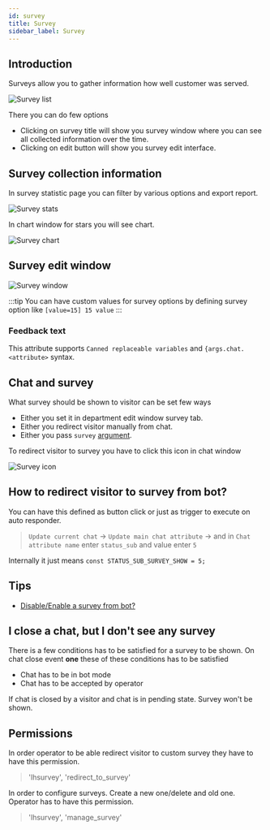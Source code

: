 ```yaml
---
id: survey
title: Survey
sidebar_label: Survey
---
```


## Introduction

Surveys allow you to gather information how well customer was served.

![Survey list](/img/chat/survey-list.jpg)

There you can do few options

* Clicking on survey title will show you survey window where you can see all collected information over the time.
* Clicking on edit button will show you survey edit interface.

## Survey collection information

In survey statistic page you can filter by various options and export report.

![Survey stats](/img/chat/survey-stats.jpg)

In chart window for stars you will see chart.

![Survey chart](/img/chat/survey-chart.jpg)

## Survey edit window

![Survey window](/img/chat/survey-window.jpg)

:::tip
You can have custom values for survey options by defining survey option like
`[value=15] 15 value`
:::

### Feedback text

This attribute supports `Canned replaceable variables` and `{args.chat.<attribute>` syntax.

## Chat and survey

What survey should be shown to visitor can be set few ways

* Either you set it in department edit window survey tab.
* Either you redirect visitor manually from chat.
* Either you pass `survey` [argument](javascript-arguments.md).

To redirect visitor to survey you have to click this icon in chat window

![Survey icon](/img/chat/survey-icon.jpg)

## How to redirect visitor to survey from bot?

You can have this defined as button click or just as trigger to execute on auto responder.

> `Update current chat` -> `Update main chat attribute` -> and in `Chat attribute name` enter `status_sub` and value enter `5`

Internally it just means `const STATUS_SUB_SURVEY_SHOW = 5;`

## Tips

* [Disable/Enable a survey from bot?](bot/survey-control-from-bot.md)

## I close a chat, but I don't see any survey

There is a few conditions has to be satisfied for a survey to be shown. On chat close event **one** these of these conditions has to be satisfied

* Chat has to be in bot mode
* Chat has to be accepted by operator

If chat is closed by a visitor and chat is in pending state. Survey won't be shown.

## Permissions

In order operator to be able redirect visitor to custom survey they have to have this permission.

> 'lhsurvey', 'redirect_to_survey'

In order to configure surveys. Create a new one/delete and old one. Operator has to have this permission.

> 'lhsurvey', 'manage_survey'
